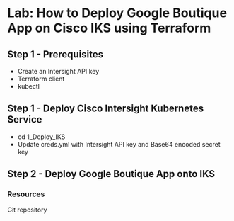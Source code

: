 # Lab: How to Deploy Google Boutique App on Cisco IKS using Terraform


## Step 1 - Prerequisites

- Create an Intersight API key
- Terraform client
- kubectl

## Step 1 - Deploy Cisco Intersight Kubernetes Service

- cd 1_Deploy_IKS
- Update creds.yml with Intersight API key and Base64 encoded secret key


## Step 2 - Deploy Google Boutique App onto IKS


### Resources
Git repository
